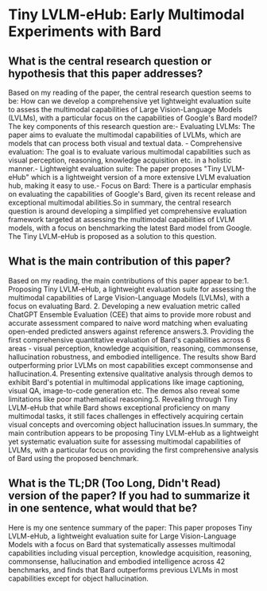 # Tiny LVLM-eHub: Early Multimodal Experiments with Bard

## What is the central research question or hypothesis that this paper addresses?

Based on my reading of the paper, the central research question seems to be: How can we develop a comprehensive yet lightweight evaluation suite to assess the multimodal capabilities of Large Vision-Language Models (LVLMs), with a particular focus on the capabilities of Google's Bard model?  The key components of this research question are:- Evaluating LVLMs: The paper aims to evaluate the multimodal capabilities of LVLMs, which are models that can process both visual and textual data. - Comprehensive evaluation: The goal is to evaluate various multimodal capabilities such as visual perception, reasoning, knowledge acquisition etc. in a holistic manner.- Lightweight evaluation suite: The paper proposes "Tiny LVLM-eHub" which is a lightweight version of a more extensive LVLM evaluation hub, making it easy to use.- Focus on Bard: There is a particular emphasis on evaluating the capabilities of Google's Bard, given its recent release and exceptional multimodal abilities.So in summary, the central research question is around developing a simplified yet comprehensive evaluation framework targeted at assessing the multimodal capabilities of LVLM models, with a focus on benchmarking the latest Bard model from Google. The Tiny LVLM-eHub is proposed as a solution to this question.


## What is the main contribution of this paper?

Based on my reading, the main contributions of this paper appear to be:1. Proposing Tiny LVLM-eHub, a lightweight evaluation suite for assessing the multimodal capabilities of Large Vision-Language Models (LVLMs), with a focus on evaluating Bard. 2. Developing a new evaluation metric called ChatGPT Ensemble Evaluation (CEE) that aims to provide more robust and accurate assessment compared to naive word matching when evaluating open-ended predicted answers against reference answers.3. Providing the first comprehensive quantitative evaluation of Bard's capabilities across 6 areas - visual perception, knowledge acquisition, reasoning, commonsense, hallucination robustness, and embodied intelligence. The results show Bard outperforming prior LVLMs on most capabilities except commonsense and hallucination.4. Presenting extensive qualitative analysis through demos to exhibit Bard's potential in multimodal applications like image captioning, visual QA, image-to-code generation etc. The demos also reveal some limitations like poor mathematical reasoning.5. Revealing through Tiny LVLM-eHub that while Bard shows exceptional proficiency on many multimodal tasks, it still faces challenges in effectively acquiring certain visual concepts and overcoming object hallucination issues.In summary, the main contribution appears to be proposing Tiny LVLM-eHub as a lightweight yet systematic evaluation suite for assessing multimodal capabilities of LVLMs, with a particular focus on providing the first comprehensive analysis of Bard using the proposed benchmark.


## What is the TL;DR (Too Long, Didn't Read) version of the paper? If you had to summarize it in one sentence, what would that be?

Here is my one sentence summary of the paper: This paper proposes Tiny LVLM-eHub, a lightweight evaluation suite for Large Vision-Language Models with a focus on Bard that systematically assesses multimodal capabilities including visual perception, knowledge acquisition, reasoning, commonsense, hallucination and embodied intelligence across 42 benchmarks, and finds that Bard outperforms previous LVLMs in most capabilities except for object hallucination.
